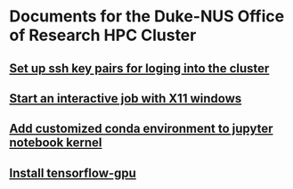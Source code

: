 # Documents for the Duke-NUS Office of Research HPC Cluster

## [Set up ssh key pairs for loging into the cluster](https://github.com/Duke-NUS-HPC/docs/blob/main/ssh-with-keypairs.md)

## [Start an interactive job with X11 windows](https://github.com/Duke-NUS-HPC/docs/blob/main/start-interactive-shell-with-X11.md)

## [Add customized conda environment to jupyter notebook kernel](https://github.com/Duke-NUS-HPC/docs/blob/main/Add%20customized%20conda%20environment%20to%20jupyter%20notebook%20kernel.md)

## [Install tensorflow-gpu](https://github.com/Duke-NUS-HPC/docs/blob/main/Install%20tensorflow-gpu.md)

